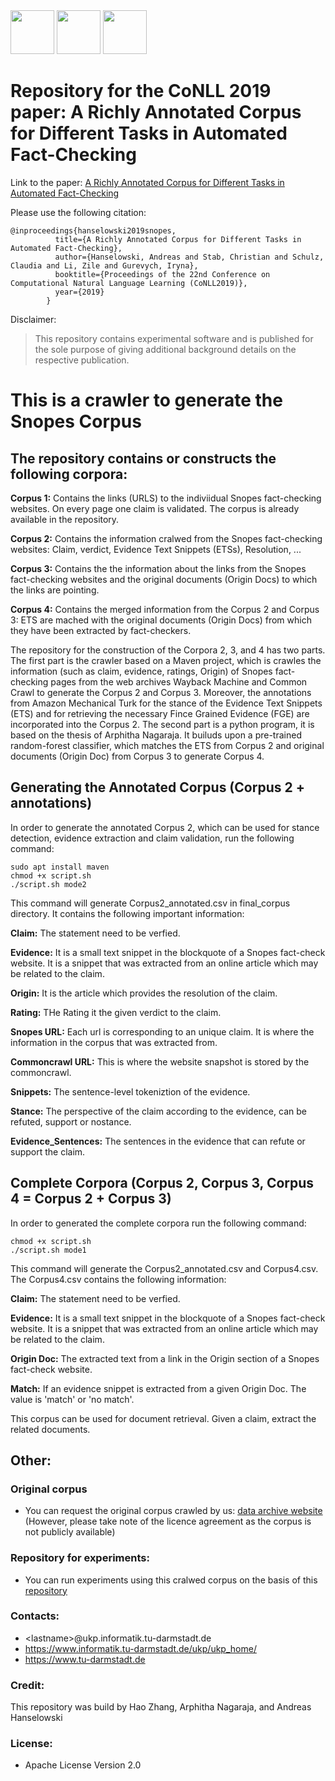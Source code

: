 <img src="https://user-images.githubusercontent.com/29311022/27184688-27629126-51e3-11e7-9a23-276628da2430.png" height=70px/>
<img src="https://user-images.githubusercontent.com/29311022/27278631-2e19f99e-54e2-11e7-919c-f89ae0c90648.png" height=70px/>
<img src="https://user-images.githubusercontent.com/29311022/27184769-65c6583a-51e3-11e7-90e0-12a4bdf292e2.png" height=70px/>

# Repository for the CoNLL 2019 paper: A Richly Annotated Corpus for Different Tasks in Automated Fact-Checking



Link to the paper: [A Richly Annotated Corpus for Different Tasks in Automated Fact-Checking](https://www.informatik.tu-darmstadt.de/ukp/ukp_home/staff_ukp/detailseite_mitarbeiter_1_43392.en.jsp)

Please use the following citation:
```
@inproceedings{hanselowski2019snopes,
          title={A Richly Annotated Corpus for Different Tasks in Automated Fact-Checking},
          author={Hanselowski, Andreas and Stab, Christian and Schulz, Claudia and Li, Zile and Gurevych, Iryna},
          booktitle={Proceedings of the 22nd Conference on Computational Natural Language Learning (CoNLL2019)},
          year={2019}
        }
```


Disclaimer:
> This repository contains experimental software and is published for the sole purpose of giving additional background details on the respective publication.





# This is a crawler to generate the Snopes Corpus

## The repository contains or constructs the following corpora:


**Corpus 1:** Contains the links (URLS) to the indiviidual Snopes fact-checking websites. On every page one claim is validated. The corpus is already available in the repository. 

**Corpus 2:** Contains the information cralwed from the Snopes fact-checking websites: Claim, verdict, Evidence Text Snippets (ETSs), Resolution, ...

**Corpus 3:** Contains the the information about the links from the Snopes fact-checking websites and the original documents (Origin Docs) to which the links are pointing. 

**Corpus 4:** Contains the merged information from the Corpus 2 and Corpus 3: ETS are mached with the original documents (Origin Docs) from which they have been extracted by fact-checkers.


The repository for the construction of the Corpora 2, 3, and 4 has two parts.
The first part is the crawler based on a Maven project, which is crawles the information (such as claim, evidence, ratings, Origin) of Snopes fact-checking pages 
from the web archives Wayback Machine and Common Crawl to generate the Corpus 2 and Corpus 3.
Moreover, the annotations from Amazon Mechanical Turk for the stance of the Evidence Text Snippets (ETS) and for retrieving the necessary Fince Grained Evidence (FGE) 
are incorporated into the Corpus 2. 
The second part is a python program, it is based on the thesis of Arphitha Nagaraja.
It builuds upon a pre-trained random-forest classifier, 
which matches the ETS from Corpus 2 and original documents (Origin Doc) from Corpus 3 to generate Corpus 4. 


## Generating the Annotated Corpus (Corpus 2 + annotations)

In order to generate the annotated Corpus 2, which can be used for stance detection, evidence extraction and claim validation, run the following command:
	
	sudo apt install maven
	chmod +x script.sh
	./script.sh mode2

This command will generate Corpus2_annotated.csv in final_corpus directory. It contains the following important information:

**Claim:** The statement need to be verfied.

**Evidence:** It is a small text snippet in the blockquote of a Snopes fact-check website. It is a snippet that was extracted from an online article which may be related to the claim.

**Origin:** It is the article which provides the resolution of the claim.

**Rating:** THe Rating it the given verdict to the claim.

**Snopes URL:** Each url is corresponding to an unique claim. It is where the information in the corpus that was extracted from.

**Commoncrawl URL:** This is where the website snapshot is stored by the commoncrawl.

**Snippets:** The sentence-level tokeniztion of the evidence.

**Stance:** The perspective of the claim according to the evidence, can be refuted, support or nostance.

**Evidence_Sentences:** The sentences in the evidence that can refute or support the claim.




## Complete Corpora (Corpus 2, Corpus 3, Corpus 4 = Corpus 2 + Corpus 3)

In order to generated the complete corpora run the following command:
	
	chmod +x script.sh
	./script.sh mode1

This command will generate the Corpus2_annotated.csv and Corpus4.csv. The Corpus4.csv contains the following information:

**Claim:** The statement need to be verfied.

**Evidence:** It is a small text snippet in the blockquote of a Snopes fact-check website. It is a snippet that was extracted from an online article which may be related to the claim.

**Origin Doc:** The extracted text from a link in the Origin section of a Snopes fact-check website.

**Match:** If an evidence snippet is extracted from a given Origin Doc. The value is 'match' or 'no match'.

This corpus can be used for document retrieval. Given a claim, extract the related documents. 

## Other:


### Original corpus
 * You can request the original corpus crawled by us: [data archive website](https://tudatalib.ulb.tu-darmstadt.de/handle/tudatalib/2081) (However, please take note of the licence agreement as the corpus is not publicly available)
 
 
### Repository for experiments:
  * You can run experiments using this cralwed corpus on the basis of this [repository](https://github.com/UKPLab/conll2019-snopes-experiments)

### Contacts:
  * \<lastname\>@ukp.informatik.tu-darmstadt.de
  * https://www.informatik.tu-darmstadt.de/ukp/ukp_home/
  * https://www.tu-darmstadt.de    
  


### Credit: 

This repository was build by Hao Zhang, Arphitha Nagaraja, and Andreas Hanselowski 


### License:
  * Apache License Version 2.0
 
